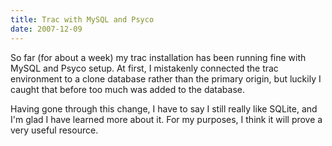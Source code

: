 ```yaml
---
title: Trac with MySQL and Psyco
date: 2007-12-09
---
```

So far (for about a week) my trac installation has been running fine with MySQL and Psyco setup. At first, I mistakenly connected the trac environment to a clone database rather than the primary origin, but luckily I caught that before too much was added to the database.

Having gone through this change, I have to say I still really like SQLite, and I'm glad I have learned more about it. For my purposes, I think it will prove a very useful resource.

